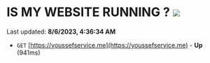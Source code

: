 # IS MY WEBSITE RUNNING ? [![](https://img.shields.io/static/v1?label=Sponsor&message=%E2%9D%A4&logo=GitHub&color=%23fe8e86)](https://github.com/sponsors/<username>)

Last updated: **8/6/2023, 4:36:34 AM**

- `GET` [https://youssefservice.me](https://youssefservice.me) - **Up** (941ms)
